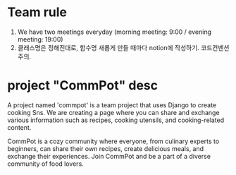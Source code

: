 # Team rule
1. We have two meetings everyday (morning meeting: 9:00 / evening meeting: 19:00)
2. 클래스명은 정해진대로, 함수명 새롭게 만들 때마다 notion에 작성하기. 코드컨벤션 주의.

# project "CommPot" desc
A project named 'commpot' is a team project that uses Django to create cooking Sns.
We are creating a page where you can share and exchange various information such as recipes, cooking utensils, and cooking-related content.

CommPot is a cozy community where everyone, from culinary experts to beginners, can share their own recipes, create delicious meals, and exchange their experiences. Join CommPot and be a part of a diverse community of food lovers.
